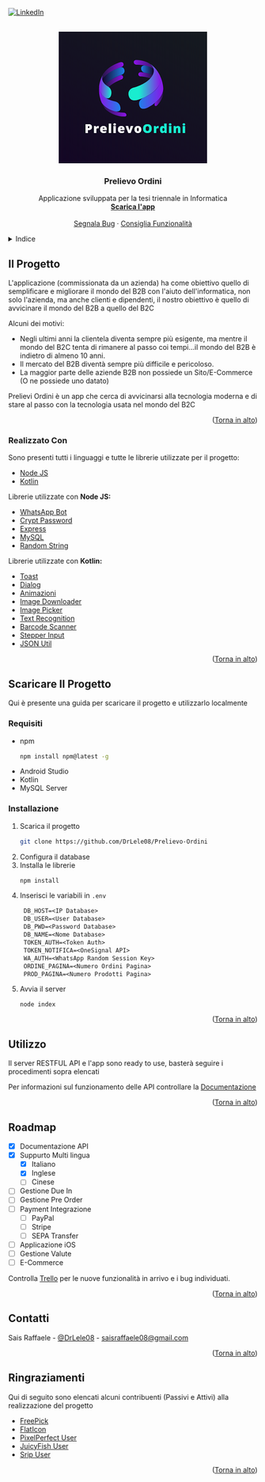 <div id="top"></div>

[![LinkedIn][linkedin-shield]][linkedin-url]



<!-- PROJECT LOGO -->
<br />
<div align="center">
  <img src="https://github.com/DrLele08/Prelievo-Ordini/blob/main/Server/public/logo.png">
  <h3 align="center">Prelievo Ordini</h3>

  <p align="center">
    Applicazione sviluppata per la tesi triennale in Informatica
    <br />
    <a href="https://github.com/DrLele08/Prelievo-Ordini/releases"><strong>Scarica l'app</strong></a>
    <br />
    <br />
    <a href="https://github.com/DrLele08/Prelievo-Ordini/issues">Segnala Bug</a>
    ·
    <a href="https://github.com/DrLele08/Prelievo-Ordini/issues">Consiglia Funzionalità</a>
  </p>
</div>



<!-- TABLE OF CONTENTS -->
<details>
  <summary>Indice</summary>
  <ol>
    <li>
      <a href="#Il-Progetto">Il Progetto</a>
      <ul>
        <li><a href="#Realizzato-Con">Realizzato Con</a></li>
      </ul>
    </li>
    <li>
      <a href="#Scaricare-Il-Progetto">Scaricare Il Progetto</a>
      <ul>
        <li><a href="#Requisiti">Requisiti</a></li>
        <li><a href="#Installazione">Installazione</a></li>
      </ul>
    </li>
    <li><a href="#Utilizzo">Utilizzo</a></li>
    <li><a href="#roadmap">Roadmap</a></li>
    <li><a href="#Contatti">Contatti</a></li>
    <li><a href="#Ringraziamenti">Ringraziamenti</a></li>
  </ol>
</details>



<!-- ABOUT THE PROJECT -->
## Il Progetto


L'applicazione (commissionata da un azienda) ha come obiettivo quello di semplificare e migliorare il mondo del B2B con l'aiuto dell'informatica, non solo l'azienda, ma anche clienti e dipendenti, il nostro obiettivo è quello di avvicinare il mondo del B2B a quello del B2C

Alcuni dei motivi:
* Negli ultimi anni la clientela diventa sempre più esigente, ma mentre il mondo del B2C tenta di rimanere al passo coi tempi...il mondo del B2B è indietro di almeno 10 anni.
* Il mercato del B2B diventà sempre più difficile e pericoloso.
* La maggior parte delle aziende B2B non possiede un Sito/E-Commerce (O ne possiede uno datato)

Prelievi Ordini è un app che cerca di avvicinarsi alla tecnologia moderna e di stare al passo con la tecnologia usata nel mondo del B2C
<p align="right">(<a href="#top">Torna in alto</a>)</p>



### Realizzato Con

Sono presenti tutti i linguaggi e tutte le librerie utilizzate per il progetto:

* [Node JS](https://nodejs.org/it/)
* [Kotlin](https://kotlinlang.org/)

Librerie utilizzate con <b>Node JS:</b>
* [WhatsApp Bot](https://github.com/open-wa/wa-automate-nodejs)
* [Crypt Password](https://www.npmjs.com/package/bcrypt)
* [Express](https://expressjs.com/)
* [MySQL](https://www.npmjs.com/package/mysql)
* [Random String](https://www.npmjs.com/package/randomstring)


Librerie utilizzate con <b>Kotlin:</b>
* [Toast](https://github.com/Spikeysanju/MotionToast)
* [Dialog](https://github.com/afollestad/material-dialogs)
* [Animazioni](https://github.com/airbnb/lottie-android)
* [Image Downloader](https://github.com/bumptech/glide)
* [Image Picker](https://github.com/Drjacky/ImagePicker)
* [Text Recognition](https://developers.google.com/ml-kit/vision/text-recognition/android)
* [Barcode Scanner](https://developers.google.com/ml-kit/vision/barcode-scanning/android)
* [Stepper Input](https://github.com/kojofosu/Quantitizer)
* [JSON Util](https://github.com/google/gson)

<p align="right">(<a href="#top">Torna in alto</a>)</p>



<!-- GETTING STARTED -->
## Scaricare Il Progetto

Qui è presente una guida per scaricare il progetto e utilizzarlo localmente

### Requisiti

* npm
  ```sh
  npm install npm@latest -g
  ```
* Android Studio
* Kotlin
* MySQL Server

### Installazione

1. Scarica il progetto
   ```sh
   git clone https://github.com/DrLele08/Prelievo-Ordini
   ```
2. Configura il database
3. Installa le librerie
   ```sh
   npm install
   ```
4. Inserisci le variabili in `.env`
   ```
	DB_HOST=<IP Database>
	DB_USER=<User Database>
	DB_PWD=<Password Database>
	DB_NAME=<Nome Database>
	TOKEN_AUTH=<Token Auth>
	TOKEN_NOTIFICA=<OneSignal API>
	WA_AUTH=<WhatsApp Random Session Key>
	ORDINE_PAGINA=<Numero Ordini Pagina>
	PROD_PAGINA=<Numero Prodotti Pagina>
5. Avvia il server
   ```
   node index
   ```

<p align="right">(<a href="#top">Torna in alto</a>)</p>



<!-- USAGE EXAMPLES -->
## Utilizzo

Il server RESTFUL API e l'app sono ready to use, basterà seguire i procedimenti sopra elencati

Per informazioni sul funzionamento delle API controllare la [Documentazione](https://documenter.getpostman.com/view/5321024/Uz5Knad3)

<p align="right">(<a href="#top">Torna in alto</a>)</p>



<!-- ROADMAP -->
## Roadmap

- [x] Documentazione API
- [x] Suppurto Multi lingua
    - [x] Italiano
    - [x] Inglese
    - [ ] Cinese
- [ ] Gestione Due In
- [ ] Gestione Pre Order
- [ ] Payment Integrazione
    - [ ] PayPal
    - [ ] Stripe
    - [ ] SEPA Transfer
- [ ] Applicazione iOS
- [ ] Gestione Valute
- [ ] E-Commerce

Controlla [Trello](https://trello.com/b/ztV1FzTM/tesi-triennale) per le nuove funzionalità in arrivo e i bug individuati.

<p align="right">(<a href="#top">Torna in alto</a>)</p>




<!-- CONTACT -->
## Contatti

Sais Raffaele - [@DrLele08](https://twitter.com/drlele08) - saisraffaele08@gmail.com


<p align="right">(<a href="#top">Torna in alto</a>)</p>



<!-- ACKNOWLEDGMENTS -->
## Ringraziamenti

Qui di seguito sono elencati alcuni contribuenti (Passivi e Attivi) alla realizzazione del progetto

* [FreePick](https://it.freepik.com/)
* [FlatIcon](https://www.flaticon.com/)
* [PixelPerfect User](https://it.freepik.com/)
* [JuicyFish User](https://it.freepik.com/)
* [Srip User](https://it.freepik.com/)

<p align="right">(<a href="#top">Torna in alto</a>)</p>


[linkedin-shield]: https://img.shields.io/badge/-LinkedIn-black.svg?style=for-the-badge&logo=linkedin&colorB=555
[linkedin-url]: https://www.linkedin.com/in/drlele08/
